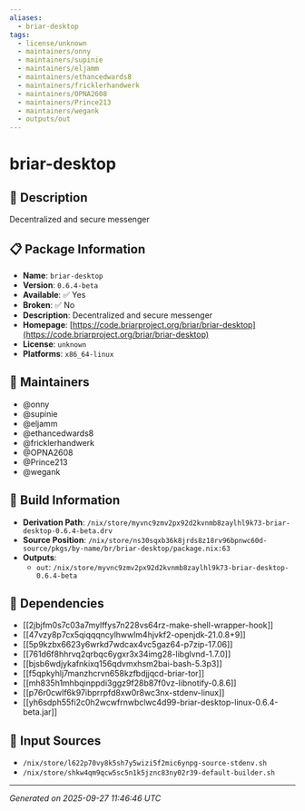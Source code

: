 ```yaml
---
aliases:
  - briar-desktop
tags:
  - license/unknown
  - maintainers/onny
  - maintainers/supinie
  - maintainers/eljamm
  - maintainers/ethancedwards8
  - maintainers/fricklerhandwerk
  - maintainers/OPNA2608
  - maintainers/Prince213
  - maintainers/wegank
  - outputs/out
---
```


# briar-desktop

## 📝 Description

Decentralized and secure messenger

## 📋 Package Information

- **Name**: `briar-desktop`
- **Version**: `0.6.4-beta`
- **Available**: ✅ Yes
- **Broken**: ✅ No
- **Description**: Decentralized and secure messenger
- **Homepage**: [https://code.briarproject.org/briar/briar-desktop](https://code.briarproject.org/briar/briar-desktop)
- **License**: `unknown`
- **Platforms**: `x86_64-linux`
## 👥 Maintainers

- @onny
- @supinie
- @eljamm
- @ethancedwards8
- @fricklerhandwerk
- @OPNA2608
- @Prince213
- @wegank


## 🔧 Build Information

- **Derivation Path**: `/nix/store/myvnc9zmv2px92d2kvnmb8zaylhl9k73-briar-desktop-0.6.4-beta.drv`
- **Source Position**: `/nix/store/ns30sqxb36k8jrds8z18rv96bpnwc60d-source/pkgs/by-name/br/briar-desktop/package.nix:63`
- **Outputs**:
  - `out`:  `/nix/store/myvnc9zmv2px92d2kvnmb8zaylhl9k73-briar-desktop-0.6.4-beta`

## 🔗 Dependencies

- [[2jbjfm0s7c03a7mylffys7n228vs64rz-make-shell-wrapper-hook]]
- [[47vzy8p7cx5qiqqqncylhwwlm4hjvkf2-openjdk-21.0.8+9]]
- [[5p9kzbx6623y6wrkd7wdcax4vc5gaz64-p7zip-17.06]]
- [[761d6f8hhrvq2qrbqc6ygxr3x34img28-libglvnd-1.7.0]]
- [[bjsb6wdjykafnkixq156qdvmxhsm2bai-bash-5.3p3]]
- [[f5qpkyhlj7manzhcrvn658kzfbdjjqcd-briar-tor]]
- [[mh835h1mhbqinppdi3ggz9f28b87f0vz-libnotify-0.8.6]]
- [[p76r0cwlf6k97ibprrpfd8xw0r8wc3nx-stdenv-linux]]
- [[yh6sdph55fi2c0h2wcwfrnwbclwc4d99-briar-desktop-linux-0.6.4-beta.jar]]

## 📁 Input Sources

- `/nix/store/l622p70vy8k5sh7y5wizi5f2mic6ynpg-source-stdenv.sh`
- `/nix/store/shkw4qm9qcw5sc5n1k5jznc83ny02r39-default-builder.sh`

---
*Generated on 2025-09-27 11:46:46 UTC*
